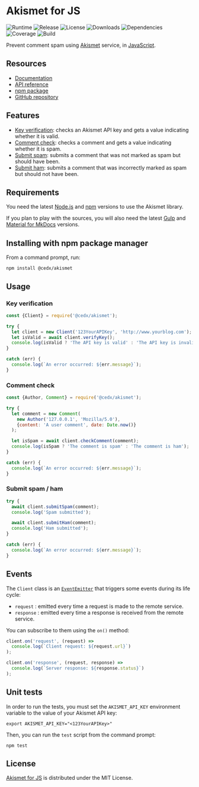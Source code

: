 # Akismet for JS
![Runtime](https://img.shields.io/badge/node-%3E%3D10.5-brightgreen.svg) ![Release](https://img.shields.io/npm/v/@cedx/akismet.svg) ![License](https://img.shields.io/npm/l/@cedx/akismet.svg) ![Downloads](https://img.shields.io/npm/dt/@cedx/akismet.svg) ![Dependencies](https://david-dm.org/cedx/akismet.js.svg) ![Coverage](https://coveralls.io/repos/github/cedx/akismet.js/badge.svg) ![Build](https://travis-ci.com/cedx/akismet.js.svg)

Prevent comment spam using [Akismet](https://akismet.com) service, in [JavaScript](https://developer.mozilla.org/en-US/docs/Web/JavaScript).

## Resources
- [Documentation](https://dev.belin.io/akismet.js)
- [API reference](https://dev.belin.io/akismet.js/api)
- [npm package](https://www.npmjs.com/package/@cedx/akismet)
- [GitHub repository](https://github.com/cedx/akismet.js)

## Features
- [Key verification](https://akismet.com/development/api/#verify-key): checks an Akismet API key and gets a value indicating whether it is valid.
- [Comment check](https://akismet.com/development/api/#comment-check): checks a comment and gets a value indicating whether it is spam.
- [Submit spam](https://akismet.com/development/api/#submit-spam): submits a comment that was not marked as spam but should have been.
- [Submit ham](https://akismet.com/development/api/#submit-ham): submits a comment that was incorrectly marked as spam but should not have been.

## Requirements
You need the latest [Node.js](https://nodejs.org) and [npm](https://www.npmjs.com) versions to use the Akismet library.

If you plan to play with the sources, you will also need the latest [Gulp](https://gulpjs.com) and [Material for MkDocs](https://squidfunk.github.io/mkdocs-material) versions.

## Installing with npm package manager
From a command prompt, run:

```shell
npm install @cedx/akismet
```

## Usage

### Key verification

```js
const {Client} = require('@cedx/akismet');

try {
  let client = new Client('123YourAPIKey', 'http://www.yourblog.com');
  let isValid = await client.verifyKey();
  console.log(isValid ? 'The API key is valid' : 'The API key is invalid');
}

catch (err) {
  console.log(`An error occurred: ${err.message}`);
}
```

### Comment check

```js
const {Author, Comment} = require('@cedx/akismet');

try {
  let comment = new Comment(
    new Author('127.0.0.1', 'Mozilla/5.0'),
    {content: 'A user comment', date: Date.now()}
  );

  let isSpam = await client.checkComment(comment);
  console.log(isSpam ? 'The comment is spam' : 'The comment is ham');
}

catch (err) {
  console.log(`An error occurred: ${err.message}`);
}
```

### Submit spam / ham

```js
try {
  await client.submitSpam(comment);
  console.log('Spam submitted');

  await client.submitHam(comment);
  console.log('Ham submitted');
}

catch (err) {
  console.log(`An error occurred: ${err.message}`);
}
```

## Events
The `Client` class is an [`EventEmitter`](https://nodejs.org/api/events.html) that triggers some events during its life cycle:

- `request` : emitted every time a request is made to the remote service.
- `response` : emitted every time a response is received from the remote service.

You can subscribe to them using the `on()` method:

```js
client.on('request', (request) =>
  console.log(`Client request: ${request.url}`)
);

client.on('response', (request, response) =>
  console.log(`Server response: ${response.status}`)
);
```

## Unit tests
In order to run the tests, you must set the `AKISMET_API_KEY` environment variable to the value of your Akismet API key:

```shell
export AKISMET_API_KEY="<123YourAPIKey>"
```

Then, you can run the `test` script from the command prompt:

```shell
npm test
```

## License
[Akismet for JS](https://dev.belin.io/akismet.js) is distributed under the MIT License.
